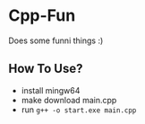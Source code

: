 # Cpp-Fun

Does some funni things :)

## How To Use?

- install mingw64
- make download main.cpp
- run `g++ -o start.exe main.cpp`
